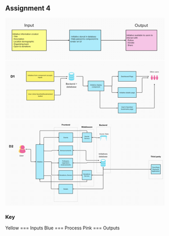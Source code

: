 ## Assignment 4

![D0](/Homework%20Assignments/Diagrams/D0.png)
![D1](/Homework%20Assignments/Diagrams/D1.png)
![D2](/Homework%20Assignments/Diagrams/D2.png)

### Key
Yellow === Inputs
Blue === Process
Pink === Outputs
